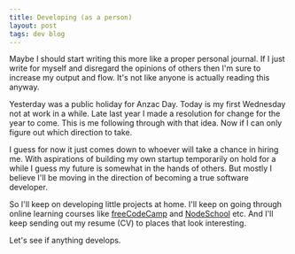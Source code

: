 ```yaml
---
title: Developing (as a person)
layout: post
tags: dev blog
---
```


Maybe I should start writing this more like a proper personal journal. If I just write for myself and disregard the opinions of others then I'm sure to increase my output and flow. It's not like anyone is actually reading this anyway.

Yesterday was a public holiday for Anzac Day. Today is my first Wednesday not at work in a while. Late last year I made a resolution for change for the year to come. This is me following through with that idea. Now if I can only figure out which direction to take.

I guess for now it just comes down to whoever will take a chance in hiring me. With aspirations of building my own startup temporarily on hold for a while I guess my future is somewhat in the hands of others. But mostly I believe I'll be moving in the direction of becoming a true software developer.

So I'll keep on developing little projects at home. I'll keep on going through online learning courses like [freeCodeCamp](http://www.freecodecamp.com) and [NodeSchool](http://nodeschool.io/) etc. And I'll keep sending out my resume (CV) to places that look interesting.

Let's see if anything develops.